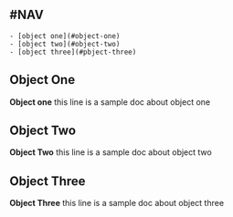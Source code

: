 ## #NAV
    - [object one](#object-one)
    - [object two](#object-two)
    - [object three](#pbject-three)


<a name="object-one"></a>
## Object One 
**Object one** this line is a sample doc about object one 


<a name="object-two"></a>
## Object Two
**Object Two** this line is a sample doc about object two


<a name="object-three"></a>
## Object Three
**Object Three** this line is a sample doc about object three 
